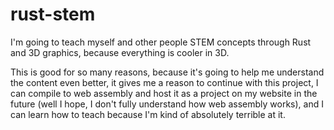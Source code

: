 # rust-stem
I'm going to teach myself and other people STEM concepts through Rust and 3D graphics, because everything is cooler in 3D.

This is good for so many reasons, because it's going to help me understand the content even better, it gives me a reason to continue with this project, I can compile to web assembly and host it as a project on my website in the future (well I hope, I don't fully understand how web assembly works), and I can learn how to teach because I'm kind of absolutely terrible at it.
